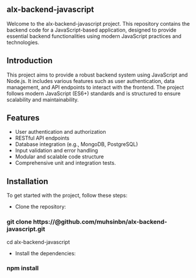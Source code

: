 ## alx-backend-javascript
Welcome to the alx-backend-javascript project. This repository contains the backend code for a JavaScript-based application, designed to provide essential backend functionalities using modern JavaScript practices and technologies.

## Introduction
This project aims to provide a robust backend system using JavaScript and Node.js. It includes various features such as user authentication, data management, and API endpoints to interact with the frontend. The project follows modern JavaScript (ES6+) standards and is structured to ensure scalability and maintainability.

## Features
* User authentication and authorization
* RESTful API endpoints
* Database integration (e.g., MongoDB, PostgreSQL)
* Input validation and error handling
* Modular and scalable code structure
* Comprehensive unit and integration tests.

## Installation
To get started with the project, follow these steps:

* Clone the repository:
### git clone https://@github.com/muhsinbn/alx-backend-javascript.git
cd alx-backend-javascript
* Install the dependencies:
### npm install
